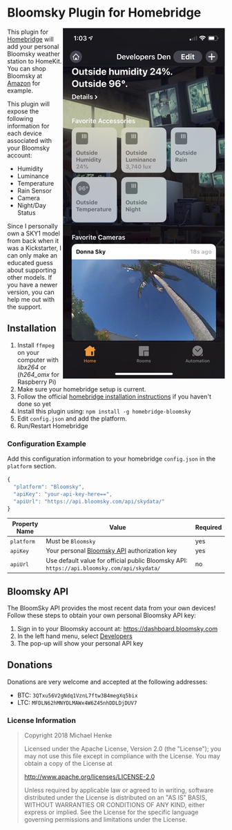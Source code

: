 # Bloomsky Plugin for Homebridge

<img src="https://github.com/aphex3k/homebridge-bloomsky/raw/master/preview.jpeg" align="right" alt="homebridge-bloomsky" />

This plugin for [Homebridge](https://github.com/nfarina/homebridge) will add
your personal Bloomsky weather station to HomeKit. You can shop Bloomsky at [Amazon](https://amzn.to/2PHZc1j) for example.

This plugin will expose the following information for each device associated with your Bloomsky account:

- Humidity
- Luminance
- Temperature
- Rain Sensor
- Camera
- Night/Day Status

Since I personally own a SKY1 model from back when it was a Kickstarter, I can only make an educated guess about supporting other models.
If you have a newer version, you can help me out with the support.

## Installation

1. Install `ffmpeg` on your computer with _libx264_ or (_h264_omx_ for Raspberry Pi)
1. Make sure your homebridge setup is current.
1. Follow the official [homebridge installation instructions](https://github.com/nfarina/homebridge#installation) if you haven't done so yet
1. Install this plugin using: `npm install -g homebridge-bloomsky`
1. Edit `config.json` and add the platform.
1. Run/Restart Homebridge

### Configuration Example

Add this configuration information to your homebridge `config.json` in the
`platform` section.

```javascript
{
  "platform": "Bloomsky",
  "apiKey": "your-api-key-here==",
  "apiUrl": "https://api.bloomsky.com/api/skydata/"
}
```

| Property Name | Value                                                                                       | Required |
| ------------- | ------------------------------------------------------------------------------------------- | -------- |
| `platform`    | Must be `Bloomsky`                                                                          | yes      |
| `apiKey`      | Your personal [Bloomsky API](#bloomsky-api) authorization key                               | yes      |
| `apiUrl`      | Use default value for official public Bloomsky API: `https://api.bloomsky.com/api/skydata/` | no       |

## Bloomsky API

The BloomSky API provides the most recent
data from your own devices!
Follow these steps to obtain your own personal Bloomsky API key:

1. Sign in to your Bloomsky account at: https://dashboard.bloomsky.com
1. In the left hand menu, select [Developers](https://dashboard.bloomsky.com/user#api)
1. The pop-up will show your personal API key

## Donations

Donations are very welcome and accepted at the following addresses:

- BTC: `3QTxu56V2gNdq1VznL7ftw3B4megXq5bix`
- LTC: `MFDLN62hMNYDLMAWx4W6Z45nhDDLDjDUV7`

### License Information

> Copyright 2018 Michael Henke
>
> Licensed under the Apache License, Version 2.0 (the "License");
> you may not use this file except in compliance with the License.
> You may obtain a copy of the License at
>
> http://www.apache.org/licenses/LICENSE-2.0
>
> Unless required by applicable law or agreed to in writing, software
> distributed under the License is distributed on an "AS IS" BASIS,
> WITHOUT WARRANTIES OR CONDITIONS OF ANY KIND, either express or implied.
> See the License for the specific language governing permissions and
> limitations under the License.
